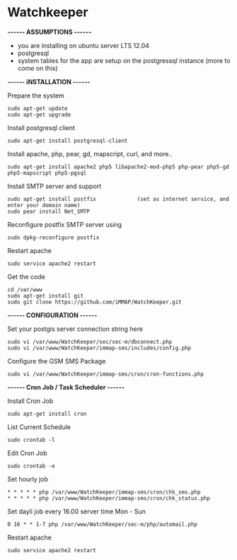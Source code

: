 Watchkeeper
============

<b>------ ASSUMPTIONS ------</b>
- you are installing on ubuntu server LTS 12.04
- postgresql 
- system tables for the app are setup on the postgressql instance (more to come on this)

<b>------ iNSTALLATION ------</b>         

Prepare the system

    sudo apt-get update
    sudo apt-get upgrade

Install postgresql client

    sudo apt-get install postgresql-client 
    
Install apache, php, pear, gd, mapscript, curl, and more..

    sudo apt-get install apache2 php5 libapache2-mod-php5 php-pear php5-gd php5-mapscript php5-pgsql
    
Install SMTP server and support

    sudo apt-get install postfix             (set as internet service, and enter your domain name)
    sudo pear install Net_SMTP
    
Reconfigure postfix SMTP server using

    sudo dpkg-reconfigure postfix
    
Restart apache

    sudo service apache2 restart
    
Get the code

    cd /var/www
    sudo apt-get install git
    sudo git clone https://github.com/iMMAP/WatchKeeper.git

<b>------ CONFIGURATION ------</b>   

Set your postgis server connection string here

    sudo vi /var/www/WatchKeeper/sec/sec-m/dbconnect.php
    sudo vi /var/www/WatchKeeper/immap-sms/includes/config.php
    
Configure the GSM SMS Package

    sudo vi /var/www/WatchKeeper/immap-sms/cron/cron-functions.php
    
<b>------ Cron Job / Task Scheduler ------</b>

Install Cron Job

    sudo apt-get install cron
    
List Current Schedule

    sudo crontab -l
    
Edit Cron Job
    
    sudo crontab -e

Set hourly job

    * * * * * php /var/www/WatchKeeper/immap-sms/cron/chk_sms.php
    * * * * * php /var/www/WatchKeeper/immap-sms/cron/chk_status.php
    
Set dayli job every 16.00 server time Mon - Sun

    0 16 * * 1-7 php /var/www/WatchKeeper/sec-m/php/automail.php
    

Restart apache

    sudo service apache2 restart
    
    
